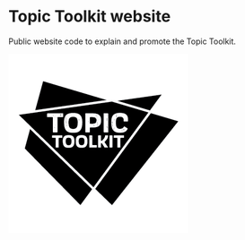 # Topic Toolkit website

Public website code to explain and promote the Topic Toolkit. 

![Topic Toolkit](./src/assets/logo.png)